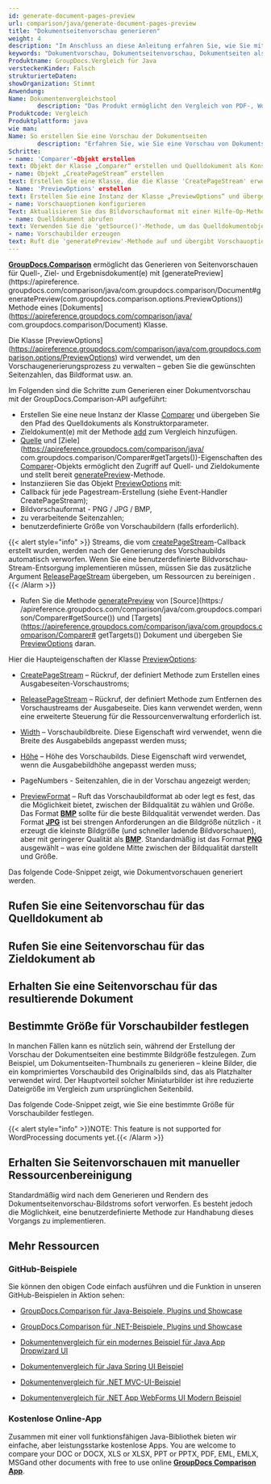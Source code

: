 ```yaml
---
id: generate-document-pages-preview
url: comparison/java/generate-document-pages-preview
title: "Dokumentseitenvorschau generieren"
weight: 4
description: "Im Anschluss an diese Anleitung erfahren Sie, wie Sie mithilfe der GroupDocs.Comparison for Java-API Miniaturansichten von PDF-, Word-, Excel- und PowerPoint-Dokumenten generieren und Dokumentseiten in der Vorschau anzeigen."
keywords: "Dokumentvorschau, Dokumentseitenvorschau, Dokumentseiten als PNG, Dokumentseiten als JPG"
Produktname: GroupDocs.Vergleich für Java
versteckenKinder: Falsch
strukturierteDaten:
showOrganization: Stimmt
Anwendung:
Name: Dokumentenvergleichstool
        description: "Das Produkt ermöglicht den Vergleich von PDF-, Word-, Excel-, PowerPoint-, AutoCad-, Bild-, Code- und vielen weiteren Dateiformaten. Die Vergleichs-API unterstützt auch das Akzeptieren oder Ablehnen von Änderungen, das Extrahieren von Dokumentinformationen und das Erstellen von Vergleichsberichten"
Produktcode: Vergleich
Produktplattform: java
wie man:
Name: So erstellen Sie eine Vorschau der Dokumentseiten
        description: "Erfahren Sie, wie Sie eine Vorschau von Dokumentseiten erstellen"
Schritte:
- name: 'Comparer'-Objekt erstellen
text: Objekt der Klasse „Comparer“ erstellen und Quelldokument als Konstruktorargument übergeben
- name: Objekt „CreatePageStream“ erstellen
text: Erstellen Sie eine Klasse, die die Klasse 'CreatePageStream' erweitert, und instanziieren Sie sie. Die Methode „public OutputStream invoke(int pageNumber)“ wird aufgerufen, um einen Ausgabestrom für jede Dokumentseite bereitzustellen, sodass Vorschaubilder in diesen Strömen gespeichert werden
- Name: 'PreviewOptions' erstellen
text: Erstellen Sie eine Instanz der Klasse „PreviewOptions“ und übergeben Sie das Objekt zum Erstellen eines Seitenstroms als Argument
- name: Vorschauoptionen konfigurieren
Text: Aktualisieren Sie das Bildvorschauformat mit einer Hilfe-Op-Methode „setPreviewFormat(PreviewFormats.PNG)“ und Seitenzahlen mit der Methode „setPageNumbers(new int[]{1, 2})“.
- name: Quelldokument abrufen
text: Verwenden Sie die 'getSource()'-Methode, um das Quelldokumentobjekt abzurufen
- name: Vorschaubilder erzeugen
text: Ruft die 'generatePreview'-Methode auf und übergibt Vorschauoptionen als Argument
---
```

**[GroupDocs.Comparison](https://products.groupdocs.com/comparison/java)** ermöglicht das Generieren von Seitenvorschauen für Quell-, Ziel- und Ergebnisdokument(e) mit [generatePreview](https://apireference. groupdocs.com/comparison/java/com.groupdocs.comparison/Document#generatePreview(com.groupdocs.comparison.options.PreviewOptions)) Methode eines [Dokuments](https://apireference.groupdocs.com/comparison/java/ com.groupdocs.comparison/Document) Klasse.

Die Klasse [PreviewOptions] (https://apireference.groupdocs.com/comparison/java/com.groupdocs.comparison.options/PreviewOptions) wird verwendet, um den Vorschaugenerierungsprozess zu verwalten – geben Sie die gewünschten Seitenzahlen, das Bildformat usw. an.

Im Folgenden sind die Schritte zum Generieren einer Dokumentvorschau mit der GroupDocs.Comparison-API aufgeführt:

* Erstellen Sie eine neue Instanz der Klasse [Comparer](https://apireference.groupdocs.com/comparison/java/com.groupdocs.comparison/Comparer) und übergeben Sie den Pfad des Quelldokuments als Konstruktorparameter.
* Zieldokument(e) mit der Methode [add](https://apireference.groupdocs.com/comparison/java/com.groupdocs.comparison/Comparer#add(java.lang.String)) zum Vergleich hinzufügen.
* [Quelle](https://apireference.groupdocs.com/comparison/java/com.groupdocs.comparison/Comparer#getSource()) und [Ziele](https://apireference.groupdocs.com/comparison/java/ com.groupdocs.comparison/Comparer#getTargets())-Eigenschaften des [Comparer](https://apireference.groupdocs.com/comparison/java/com.groupdocs.comparison/Comparer)-Objekts ermöglicht den Zugriff auf Quell- und Zieldokumente und stellt bereit [generatePreview](https://apireference.groupdocs.com/comparison/java/com.groupdocs.comparison/Document#generatePreview(com.groupdocs.comparison.options.PreviewOptions))-Methode.
* Instanziieren Sie das Objekt [PreviewOptions](https://apireference.groupdocs.com/comparison/java/com.groupdocs.comparison.options/PreviewOptions) mit:
* Callback für jede Pagestream-Erstellung (siehe Event-Handler CreatePageStream);
* Bildvorschauformat - PNG / JPG / BMP,
* zu verarbeitende Seitenzahlen;
* benutzerdefinierte Größe von Vorschaubildern (falls erforderlich).

{{< alert style="info" >}}
Streams, die vom [createPageStream](https://apireference.groupdocs.com/comparison/java/com.groupdocs.comparison.common.delegates/Delegates_CreatePageStream)-Callback erstellt wurden, werden nach der Generierung des Vorschaubilds automatisch verworfen. Wenn Sie eine benutzerdefinierte Bildvorschau-Stream-Entsorgung implementieren müssen, müssen Sie das zusätzliche Argument [ReleasePageStream](https://apireference.groupdocs.com/comparison/java/com.groupdocs.comparison.common.delegates/Delegates_ReleasePageStream) übergeben, um Ressourcen zu bereinigen .
{{< /Alarm >}}

* Rufen Sie die Methode [generatePreview](https://apireference.groupdocs.com/comparison/java/com.groupdocs.comparison/Document#generatePreview(com.groupdocs.comparison.options.PreviewOptions)) von [Source](https:/ /apireference.groupdocs.com/comparison/java/com.groupdocs.comparison/Comparer#getSource()) und [Targets](https://apireference.groupdocs.com/comparison/java/com.groupdocs.comparison/Comparer# getTargets()) Dokument und übergeben Sie [PreviewOptions](https://apireference.groupdocs.com/comparison/java/com.groupdocs.comparison.options/PreviewOptions) daran.
    




Hier die Haupteigenschaften der Klasse [PreviewOptions](https://apireference.groupdocs.com/comparison/java/com.groupdocs.comparison.options/PreviewOptions):
* [CreatePageStream](https://apireference.groupdocs.com/comparison/java/com.groupdocs.comparison.options/PreviewOptions#setCreatePageStream(com.groupdocs.comparison.common.delegates.Delegates.CreatePageStream)) – Rückruf, der definiert Methode zum Erstellen eines Ausgabeseiten-Vorschaustroms;

* [ReleasePageStream](https://apireference.groupdocs.com/comparison/java/com.groupdocs.comparison.options/PreviewOptions#setReleasePageStream(com.groupdocs.comparison.common.delegates.Delegates.ReleasePageStream)) – Rückruf, der definiert Methode zum Entfernen des Vorschaustreams der Ausgabeseite. Dies kann verwendet werden, wenn eine erweiterte Steuerung für die Ressourcenverwaltung erforderlich ist.

* [Width](https://apireference.groupdocs.com/comparison/java/com.groupdocs.comparison.options/PreviewOptions#setWidth(int)) – Vorschaubildbreite. Diese Eigenschaft wird verwendet, wenn die Breite des Ausgabebilds angepasst werden muss;

* [Höhe](https://apireference.groupdocs.com/comparison/java/com.groupdocs.comparison.options/PreviewOptions#setHeight(int)) – Höhe des Vorschaubilds. Diese Eigenschaft wird verwendet, wenn die Ausgabebildhöhe angepasst werden muss;

* PageNumbers - Seitenzahlen, die in der Vorschau angezeigt werden;

* [PreviewFormat](https://apireference.groupdocs.com/comparison/java/com.groupdocs.comparison.options/PreviewOptions#setPreviewFormat(int)) – Ruft das Vorschaubildformat ab oder legt es fest, das die Möglichkeit bietet, zwischen der Bildqualität zu wählen und Größe. Das Format **[BMP](https://apireference.groupdocs.com/comparison/java/com.groupdocs.comparison.options.enums/PreviewFormats#BMP)** sollte für die beste Bildqualität verwendet werden. Das Format **[JPG](https://apireference.groupdocs.com/comparison/java/com.groupdocs.comparison.options.enums/PreviewFormats#JPEG)** ist bei strengen Anforderungen an die Bildgröße nützlich - it erzeugt die kleinste Bildgröße (und schneller ladende Bildvorschauen), aber mit geringerer Qualität als **[BMP](https://apireference.groupdocs.com/comparison/java/com.groupdocs.comparison.options.enums/PreviewFormats#BMP )**. Standardmäßig ist das Format **[PNG](https://apireference.groupdocs.com/comparison/java/com.groupdocs.comparison.options.enums/PreviewFormats#PNG)** ausgewählt – was eine goldene Mitte zwischen der Bildqualität darstellt und Größe.
    




Das folgende Code-Snippet zeigt, wie Dokumentvorschauen generiert werden.

## Rufen Sie eine Seitenvorschau für das Quelldokument ab

<script src="https://gist.github.com/groupdocs-comparison-gists/74af4dca2cd81b3d14b5136fdd291f26.js"></script>

## Rufen Sie eine Seitenvorschau für das Zieldokument ab

<script src="https://gist.github.com/groupdocs-comparison-gists/e34414e2945b837f57160900fa1e925b.js"></script>

## Erhalten Sie eine Seitenvorschau für das resultierende Dokument

<script src="https://gist.github.com/groupdocs-comparison-gists/5da1f1afc204abe5d0212d68f77e6701.js"></script>

## Bestimmte Größe für Vorschaubilder festlegen

In manchen Fällen kann es nützlich sein, während der Erstellung der Vorschau der Dokumentseiten eine bestimmte Bildgröße festzulegen. Zum Beispiel, um Dokumentseiten-Thumbnails zu generieren – kleine Bilder, die ein komprimiertes Vorschaubild des Originalbilds sind, das als Platzhalter verwendet wird. Der Hauptvorteil solcher Miniaturbilder ist ihre reduzierte Dateigröße im Vergleich zum ursprünglichen Seitenbild.

Das folgende Code-Snippet zeigt, wie Sie eine bestimmte Größe für Vorschaubilder festlegen.

<script src="https://gist.github.com/groupdocs-comparison-gists/127ca350ae9fb6449f7fd2cdd1be32e0.js"></script>

{{< alert style="info" >}}NOTE: This feature is not supported for WordProcessing documents yet.{{< /Alarm >}}

## Erhalten Sie Seitenvorschauen mit manueller Ressourcenbereinigung

Standardmäßig wird nach dem Generieren und Rendern des Dokumentseitenvorschau-Bildstroms sofort verworfen. Es besteht jedoch die Möglichkeit, eine benutzerdefinierte Methode zur Handhabung dieses Vorgangs zu implementieren.

<script src="https://gist.github.com/groupdocs-comparison-gists/36201a68f984bd2840ccf577a823eb0f.js"></script>

## Mehr Ressourcen

### GitHub-Beispiele
Sie können den obigen Code einfach ausführen und die Funktion in unseren GitHub-Beispielen in Aktion sehen:

* [GroupDocs.Comparison für Java-Beispiele, Plugins und Showcase](https://github.com/groupdocs-comparison/GroupDocs.Comparison-for-Java)
* [GroupDocs.Comparison für .NET-Beispiele, Plugins und Showcase](https://github.com/groupdocs-comparison/GroupDocs.Comparison-for-.NET)
* [Dokumentenvergleich für ein modernes Beispiel für Java App Dropwizard UI](https://github.com/groupdocs-comparison/GroupDocs.Comparison-for-Java-Dropwizard)


* [Dokumentenvergleich für Java Spring UI Beispiel](https://github.com/groupdocs-comparison/GroupDocs.Comparison-for-Java-Spring)


* [Dokumentenvergleich für .NET MVC-UI-Beispiel](https://github.com/groupdocs-comparison/GroupDocs.Comparison-for-.NET-MVC)


* [Dokumentenvergleich für .NET App WebForms UI Modern Beispiel](https://github.com/groupdocs-comparison/GroupDocs.Comparison-for-.NET-WebForms)
    




### Kostenlose Online-App
Zusammen mit einer voll funktionsfähigen Java-Bibliothek bieten wir einfache, aber leistungsstarke kostenlose Apps.
You are welcome to compare your DOC or DOCX, XLS or XLSX, PPT or PPTX, PDF, EML, EMLX, MSGand other documents with free to use online **[GroupDocs Comparison App](https://products.groupdocs.app/comparison)**.

